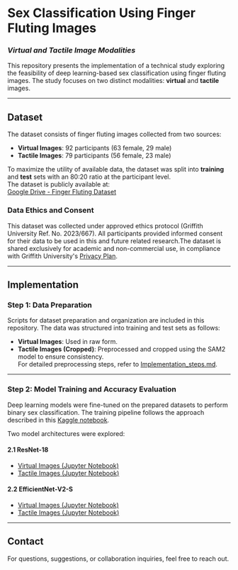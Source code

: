 # Sex Classification Using Finger Fluting Images  
### *Virtual and Tactile Image Modalities*

This repository presents the implementation of a technical study exploring the feasibility of deep learning-based sex classification using finger fluting images. The study focuses on two distinct modalities: **virtual** and **tactile** images.

---

## Dataset

The dataset consists of finger fluting images collected from two sources:

- **Virtual Images**: 92 participants (63 female, 29 male)  
- **Tactile Images**: 79 participants (56 female, 23 male)

To maximize the utility of available data, the dataset was split into **training** and **test** sets with an 80:20 ratio at the participant level.  
The dataset is publicly available at:  
[Google Drive - Finger Fluting Dataset](https://drive.google.com/drive/folders/1_CBRTB26yzQKEwfBJ-0cWzvpmC_H0SZi?usp=drive_link)

### Data Ethics and Consent

This dataset was collected under approved ethics protocol (Griffith University Ref. No. 2023/667). All participants provided informed consent for their data to be used in this and future related research.The dataset is shared exclusively for academic and non-commercial use, in compliance with Griffith University's [Privacy Plan](https://www.griffith.edu.au/about-griffith/corporate-governance/plans-publications/griffith-university-privacy-plan).

---

## Implementation

### Step 1: Data Preparation

Scripts for dataset preparation and organization are included in this repository. The data was structured into training and test sets as follows:

- **Virtual Images**: Used in raw form.  
- **Tactile Images (Cropped)**: Preprocessed and cropped using the SAM2 model to ensure consistency.  
  For detailed preprocessing steps, refer to [Implementation_steps.md](sam2_notebooks/README.md).

---

### Step 2: Model Training and Accuracy Evaluation

Deep learning models were fine-tuned on the prepared datasets to perform binary sex classification. The training pipeline follows the approach described in this [Kaggle notebook](https://www.kaggle.com/code/frozenwolf/coronahack-finetuning-resnet18-pytorch).

Two model architectures were explored:

#### 2.1 ResNet-18

- [Virtual Images (Jupyter Notebook)](Github_finetuning_resnet18_virtual_img.ipynb)  
- [Tactile Images (Jupyter Notebook)](Github_finetuning_resnet18_tactile.ipynb)

#### 2.2 EfficientNet-V2-S

- [Virtual Images (Jupyter Notebook)](Github_finetuning_efficient_net_v2s_virtual_img.ipynb)  
- [Tactile Images (Jupyter Notebook)](Github_finetuning_efficient_net_v2s_tactile.ipynb)

---

## Contact

For questions, suggestions, or collaboration inquiries, feel free to reach out.
